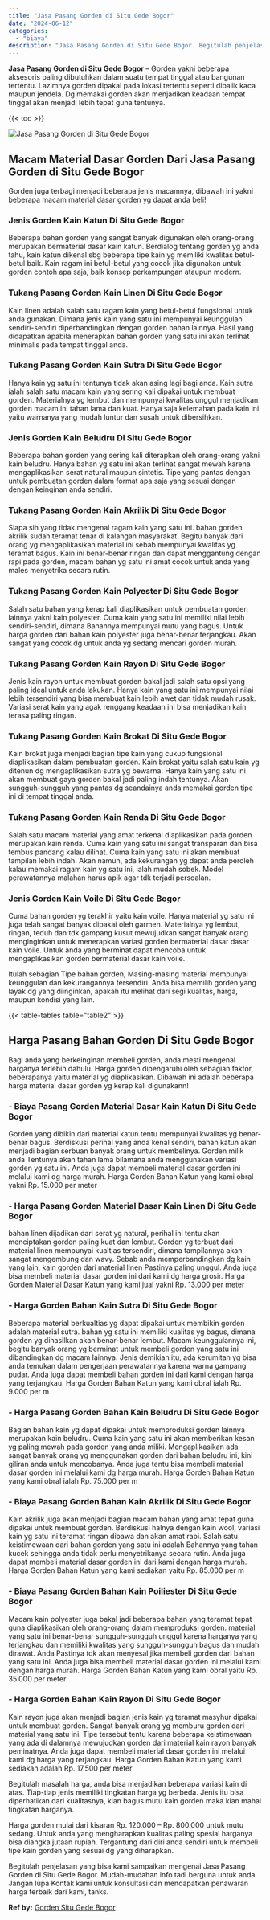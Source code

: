 ```yaml
---
title: "Jasa Pasang Gorden di Situ Gede Bogor"
date: "2024-06-12"
categories: 
  - "biaya"
description: "Jasa Pasang Gorden di Situ Gede Bogor. Begitulah penjelasan yang bisa kami sampaikan mengenai Jasa Pasang Gorden di Situ Gede Bogor. Mudah-mudahan info tadi..."
---
```


**Jasa Pasang Gorden di Situ Gede Bogor** – Gorden yakni beberapa aksesoris paling dibutuhkan dalam suatu tempat tinggal atau bangunan tertentu. Lazimnya gorden dipakai pada lokasi tertentu seperti dibalik kaca maupun jendela. Dg memakai gorden akan menjadikan keadaan tempat tinggal akan menjadi lebih tepat guna tentunya.

{{< toc >}}

![Jasa Pasang Gorden di Situ Gede Bogor](/images/pasang-gorden-murah13.png)

## Macam Material Dasar Gorden Dari Jasa Pasang Gorden di Situ Gede Bogor

Gorden juga terbagi menjadi beberapa jenis macamnya, dibawah ini yakni beberapa macam material dasar gorden yg dapat anda beli!

### Jenis Gorden Kain Katun Di Situ Gede Bogor

Beberapa bahan gorden yang sangat banyak digunakan oleh orang-orang merupakan bermaterial dasar kain katun. Berdialog tentang gorden yg anda tahu, kain katun dikenal sbg beberapa tipe kain yg memiliki kwalitas betul-betul baik. Kain ragam ini betul-betul yang cocok jika digunakan untuk gorden contoh apa saja, baik konsep perkampungan ataupun modern.

### Tukang Pasang Gorden Kain Linen Di Situ Gede Bogor

Kain linen adalah salah satu ragam kain yang betul-betul fungsional untuk anda gunakan. Dimana jenis kain yang satu ini mempunyai keunggulan sendiri-sendiri diperbandingkan dengan gorden bahan lainnya. Hasil yang didapatkan apabila menerapkan bahan gorden yang satu ini akan terlihat minimalis pada tempat tinggal anda.

### Tukang Pasang Gorden Kain Sutra Di Situ Gede Bogor

Hanya kain yg satu ini tentunya tidak akan asing lagi bagi anda. Kain sutra ialah salah satu macam kain yang sering kali dipakai untuk membuat gorden. Materialnya yg lembut dan mempunyai kwalitas unggul menjadikan gorden macam ini tahan lama dan kuat. Hanya saja kelemahan pada kain ini yaitu warnanya yang mudah luntur dan susah untuk dibersihkan.

### Jenis Gorden Kain Beludru Di Situ Gede Bogor

Beberapa bahan gorden yang sering kali diterapkan oleh orang-orang yakni kain beludru. Hanya bahan yg satu ini akan terlihat sangat mewah karena mengaplikasikan serat natural maupun sintetis. Tipe yang pantas dengan untuk pembuatan gorden dalam format apa saja yang sesuai dengan dengan keinginan anda sendiri.

### Tukang Pasang Gorden Kain Akrilik Di Situ Gede Bogor

Siapa sih yang tidak mengenal ragam kain yang satu ini. bahan gorden akrilik sudah teramat tenar di kalangan masyarakat. Begitu banyak dari orang yg mengaplikasikan material ini sebab mempunyai kwalitas yg teramat bagus. Kain ini benar-benar ringan dan dapat menggantung dengan rapi pada gorden, macam bahan yg satu ini amat cocok untuk anda yang males menyetrika secara rutin.

### Tukang Pasang Gorden Kain Polyester Di Situ Gede Bogor

Salah satu bahan yang kerap kali diaplikasikan untuk pembuatan gorden lainnya yakni kain polyester. Cuma kain yang satu ini memiliki nilai lebih sendiri-sendiri, dimana Bahannya mempunyai mutu yang bagus. Untuk harga gorden dari bahan kain polyester juga benar-benar terjangkau. Akan sangat yang cocok dg untuk anda yg sedang mencari gorden murah.

### Tukang Pasang Gorden Kain Rayon Di Situ Gede Bogor

Jenis kain rayon untuk membuat gorden bakal jadi salah satu opsi yang paling ideal untuk anda lakukan. Hanya kain yang satu ini mempunyai nilai lebih tersendiri yang bisa membuat kain lebih awet dan tidak mudah rusak. Variasi serat kain yang agak renggang keadaan ini bisa menjadikan kain terasa paling ringan.

### Tukang Pasang Gorden Kain Brokat Di Situ Gede Bogor

Kain brokat juga menjadi bagian tipe kain yang cukup fungsional diaplikasikan dalam pembuatan gorden. Kain brokat yaitu salah satu kain yg ditenun dg mengaplikasikan sutra yg bewarna. Hanya kain yang satu ini akan membuat gaya gorden bakal jadi paling indah tentunya. Akan sungguh-sungguh yang pantas dg seandainya anda memakai gorden tipe ini di tempat tinggal anda.

### Tukang Pasang Gorden Kain Renda Di Situ Gede Bogor

Salah satu macam material yang amat terkenal diaplikasikan pada gorden merupakan kain renda. Cuma kain yang satu ini sangat transparan dan bisa tembus pandang kalau dilihat. Cuma kain yang satu ini akan membuat tampilan lebih indah. Akan namun, ada kekurangan yg dapat anda peroleh kalau memakai ragam kain yg satu ini, ialah mudah sobek. Model perawatannya malahan harus apik agar tdk terjadi persoalan.

### Jenis Gorden Kain Voile Di Situ Gede Bogor

Cuma bahan gorden yg terakhir yaitu kain voile. Hanya material yg satu ini juga telah sangat banyak dipakai oleh garmen. Materialnya yg lembut, ringan, teduh dan tdk gampang kusut mewujudkan sangat banyak orang menginginkan untuk menerapkan variasi gorden bermaterial dasar dasar kain voile. Untuk anda yang berminat dapat mencoba untuk mengaplikasikan gorden bermaterial dasar kain voile.

Itulah sebagian Tipe bahan gorden, Masing-masing material mempunyai keunggulan dan kekurangannya tersendiri. Anda bisa memilih gorden yang layak dg yang diinginkan, apakah itu melihat dari segi kualitas, harga, maupun kondisi yang lain.

{{< table-tables table="table2" >}}

## Harga Pasang Bahan Gorden Di Situ Gede Bogor

Bagi anda yang berkeinginan membeli gorden, anda mesti mengenal harganya terlebih dahulu. Harga gorden dipengaruhi oleh sebagian faktor, beberapanya yaitu material yg diaplikasikan. Dibawah ini adalah beberapa harga material dasar gorden yg kerap kali digunakann!

### \- Biaya Pasang Gorden Material Dasar Kain Katun Di Situ Gede Bogor

Gorden yang dibikin dari material katun tentu mempunyai kwalitas yg benar-benar bagus. Berdiskusi perihal yang anda kenal sendiri, bahan katun akan menjadi bagian serbuan banyak orang untuk membelinya. Gorden milik anda Tentunya akan tahan lama bilamana anda menggunakan variasi gorden yg satu ini. Anda juga dapat membeli material dasar gorden ini melalui kami dg harga murah. Harga Gorden Bahan Katun yang kami obral yakni Rp. 15.000 per meter

### \- Harga Pasang Gorden Material Dasar Kain Linen Di Situ Gede Bogor

bahan linen dijadikan dari serat yg natural, perihal ini tentu akan menciptakan gorden paling kuat dan lembut. Gorden yg terbuat dari material linen mempunyai kualtias tersendiri, dimana tampilannya akan sangat mengembung dan wavy. Sebab anda memperbandingkan dg kain yang lain, kain gorden dari material linen Pastinya paling unggul. Anda juga bisa membeli material dasar gorden ini dari kami dg harga grosir. Harga Gorden Material Dasar Katun yang kami jual yakni Rp. 13.000 per meter

### \- Harga Gorden Bahan Kain Sutra Di Situ Gede Bogor

Beberapa material berkualtias yg dapat dipakai untuk membikin gorden adalah material sutra. bahan yg satu ini memiliki kualitas yg bagus, dimana gorden yg dihasilkan akan benar-benar lembut. Macam keunggulannya ini, begitu banyak orang yg berminat untuk membeli gorden yang satu ini dibandingkan dg macam lainnya. Jenis demikian itu, ada kerumitan yg bisa anda temukan dalam pengerjaan perawatannya karena warna gampang pudar. Anda juga dapat membeli bahan gorden ini dari kami dengan harga yang terjangkau. Harga Gorden Bahan Katun yang kami obral ialah Rp. 9.000 per m

### \- Harga Pasang Gorden Bahan Kain Beludru Di Situ Gede Bogor

Bagian bahan kain yg dapat dipakai untuk memproduksi gorden lainnya merupakan kain beludru. Cuma kain yang satu ini akan memberikan kesan yg paling mewah pada gorden yang anda miliki. Mengaplikasikan ada sangat banyak orang yg menggunakan gorden dari bahan beludru ini, kini giliran anda untuk mencobanya. Anda juga tentu bisa membeli material dasar gorden ini melalui kami dg harga murah. Harga Gorden Bahan Katun yang kami obral ialah Rp. 75.000 per m

### \- Biaya Pasang Gorden Bahan Kain Akrilik Di Situ Gede Bogor

Kain akrilik juga akan menjadi bagian macam bahan yang amat tepat guna dipakai untuk membuat gorden. Berdiskusi halnya dengan kain wool, variasi kain yg satu ini teramat ringan dibawa dan akan amat rapi. Salah satu keistimewaan dari bahan gorden yang satu ini adalah Bahannya yang tahan kucek sehingga anda tidak perlu menyetrikanya secara rutin. Anda juga dapat membeli material dasar gorden ini dari kami dengan harga murah. Harga Gorden Bahan Katun yang kami sediakan yaitu Rp. 85.000 per m

### \- Biaya Pasang Gorden Bahan Kain Poiliester Di Situ Gede Bogor

Macam kain polyester juga bakal jadi beberapa bahan yang teramat tepat guna diaplikasikan oleh orang-orang dalam memproduksi gorden. material yang satu ini benar-benar sungguh-sungguh unggul karena harganya yang terjangkau dan memiliki kwalitas yang sungguh-sungguh bagus dan mudah dirawat. Anda Pastinya tdk akan menyesal jika membeli gorden dari bahan yang satu ini. Anda juga bisa membeli material dasar gorden ini melalui kami dengan harga murah. Harga Gorden Bahan Katun yang kami obral yaitu Rp. 35.000 per meter

### \- Harga Gorden Bahan Kain Rayon Di Situ Gede Bogor

Kain rayon juga akan menjadi bagian jenis kain yg teramat masyhur dipakai untuk membuat gorden. Sangat banyak orang yg memburu gorden dari material yang satu ini. Tipe tersebut tentu karena beberapa keistimewaan yang ada di dalamnya mewujudkan gorden dari material kain rayon banyak peminatnya. Anda juga dapat membeli material dasar gorden ini melalui kami dg harga yang terjangkau. Harga Gorden Bahan Katun yang kami sediakan adalah Rp. 17.500 per meter

Begitulah masalah harga, anda bisa menjadikan beberapa variasi kain di atas. Tiap-tiap jenis memiliki tingkatan harga yg berbeda. Jenis itu bisa diperhatikan dari kualitasnya, kian bagus mutu kain gorden maka kian mahal tingkatan harganya.

Harga gorden mulai dari kisaran Rp. 120.000 – Rp. 800.000 untuk mutu sedang. Untuk anda yang mengharapkan kualitas paling spesial harganya bisa diangka jutaan rupiah. Tergantung dari diri anda sendiri untuk membeli tipe kain gorden yang sesuai dg yang diharapkan.

Begitulah penjelasan yang bisa kami sampaikan mengenai Jasa Pasang Gorden di Situ Gede Bogor. Mudah-mudahan info tadi berguna untuk anda. Jangan lupa Kontak kami untuk konsultasi dan mendapatkan penawaran harga terbaik dari kami, tanks.

**Ref by:**  [Gorden  Situ Gede Bogor](https://id.wikipedia.org/wiki/Gorden)
